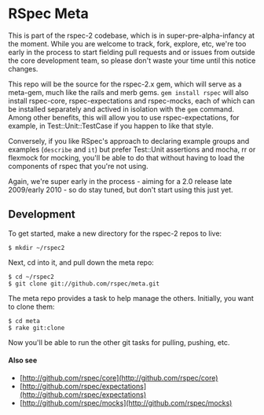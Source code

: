 # RSpec Meta

This is part of the rspec-2 codebase, which is in super-pre-alpha-infancy at
the moment. While you are welcome to track, fork, explore, etc, we're too
early in the process to start fielding pull requests and or issues from
outside the core development team, so please don't waste your time until this
notice changes.

This repo will be the source for the rspec-2.x gem, which will serve as a
meta-gem, much like the rails and merb gems. `gem install rspec` will also
install rspec-core, rspec-expectations and rspec-mocks, each of which can be
installed separately and actived in isolation with the `gem` command. Among
other benefits, this will allow you to use rspec-expectations, for example, in
Test::Unit::TestCase if you happen to like that style.

Conversely, if you like RSpec's approach to declaring example groups and
examples (`describe` and `it`) but prefer Test::Unit assertions and mocha, rr
or flexmock for mocking, you'll be able to do that without having to load the
components of rspec that you're not using.

Again, we're super early in the process - aiming for a 2.0 release late
2009/early 2010 - so do stay tuned, but don't start using this just yet.

## Development

To get started, make a new directory for the rspec-2 repos to live:

    $ mkdir ~/rspec2

Next, cd into it, and pull down the meta repo:

    $ cd ~/rspec2 
    $ git clone git://github.com/rspec/meta.git

The meta repo provides a task to help manage the others. Initially, you want to clone them:

    $ cd meta
    $ rake git:clone

Now you'll be able to run the other git tasks for pulling, pushing, etc.

#### Also see

* [http://github.com/rspec/core](http://github.com/rspec/core)
* [http://github.com/rspec/expectations](http://github.com/rspec/expectations)
* [http://github.com/rspec/mocks](http://github.com/rspec/mocks)
